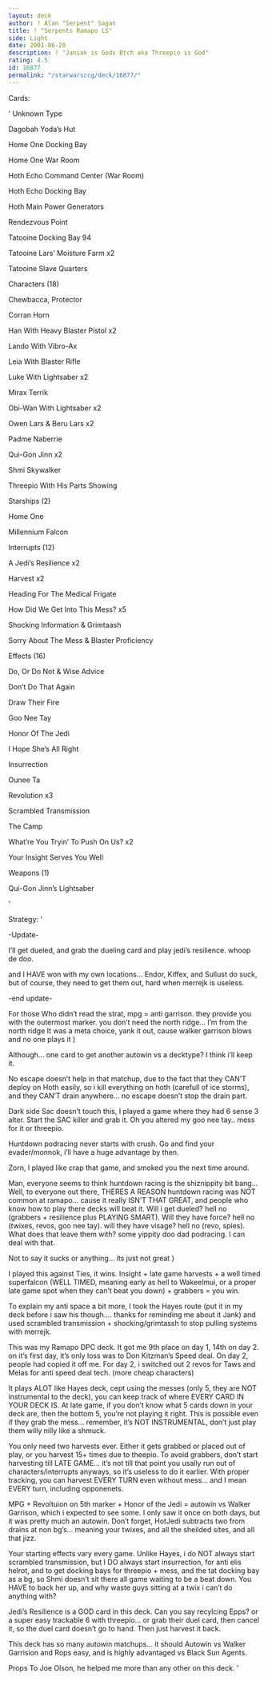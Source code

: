 ```yaml
---
layout: deck
author: ! Alan "Serpent" Sagan
title: ! "Serpents Ramapo LS"
side: Light
date: 2001-06-20
description: ! "Janiak is Gods Btch aka Threepio is God"
rating: 4.5
id: 16877
permalink: "/starwarsccg/deck/16877/"
---
```

Cards: 

' 
Unknown Type

Dagobah Yoda’s Hut 

Home One Docking Bay 

Home One War Room 

Hoth Echo Command Center (War Room) 

Hoth Echo Docking Bay 

Hoth Main Power Generators 

Rendezvous Point 

Tatooine Docking Bay 94 

Tatooine Lars’ Moisture Farm  x2

Tatooine Slave Quarters 


Characters (18)

Chewbacca, Protector 

Corran Horn 

Han With Heavy Blaster Pistol  x2

Lando With Vibro-Ax 

Leia With Blaster Rifle 

Luke With Lightsaber  x2

Mirax Terrik

Obi-Wan With Lightsaber  x2

Owen Lars & Beru Lars  x2

Padme Naberrie 

Qui-Gon Jinn  x2

Shmi Skywalker 

Threepio With His Parts Showing 


Starships (2)

Home One 

Millennium Falcon 


Interrupts (12)

A Jedi’s Resilience  x2

Harvest  x2

Heading For The Medical Frigate 

How Did We Get Into This Mess?  x5

Shocking Information & Grimtaash 

Sorry About The Mess & Blaster Proficiency 


Effects (16)

Do, Or Do Not & Wise Advice 

Don’t Do That Again 

Draw Their Fire 

Goo Nee Tay 

Honor Of The Jedi 

I Hope She’s All Right 

Insurrection 

Ounee Ta 

Revolution  x3

Scrambled Transmission 

The Camp 

What’re You Tryin’ To Push On Us?  x2

Your Insight Serves You Well 


Weapons (1)

Qui-Gon Jinn’s Lightsaber 

'

Strategy: '

-Update-


I’ll get dueled, and grab the dueling card and play jedi’s resilience.  whoop de doo.

and I HAVE won with my own locations...  Endor, Kiffex, and Sullust do suck, but of course, they need to get them out, hard when merrejk is useless.


-end update-


For those Who didn’t read the strat, mpg = anti garrison.  they provide you with the outermost marker.  you don’t need the north ridge... I’m from the north ridge  It was a meta choice, yank it out, cause walker garrison blows and no one plays it )

Although... one card to get another autowin vs a decktype?  I think i’ll keep it.

No escape doesn’t help in that matchup, due to the fact that they CAN’T deploy on Hoth easily, so i kill everything on hoth (carefull of ice storms), and they CAN’T drain anywhere... no escape doesn’t stop the drain part.


Dark side Sac doesn’t touch this, I played a game where they had 6 sense 3 alter.  Start the SAC killer and grab it.  Oh you altered my goo nee tay.. mess for it or threepio.


Huntdown podracing never starts with crush.  Go and find your evader/monnok, i’ll have a huge advantage by then.


Zorn, I played like crap that game, and smoked you the next time around.


Man, everyone seems to think huntdown racing is the shiznippity bit bang...  Well, to everyone out there, THERES A REASON huntdown racing was NOT common at ramapo... cause it really ISN’T THAT GREAT, and people who know how to play there decks will beat it.  Will i get dueled?  hell no (grabbers + resilience plus PLAYING SMART).  Will they have force?  hell no (twixes, revos, goo nee tay).  will they have visage?  hell no (revo, spies).  What does that leave them with?  some yippity doo dad podracing.  I can deal with that.

Not to say it sucks or anything... its just not great )


I played this against Ties, it wins.  Insight + late game harvests + a well timed superfalcon (WELL TIMED, meaning early as hell to Wakeelmui, or a proper late game spot when they can’t beat you down) + grabbers = you win.


To explain my anti space a bit more, I took the Hayes route (put it in my deck before i saw his though.... thanks for reminding me about it Jank) and used scrambled transmission + shocking/grimtassh to stop pulling systems with merrejk.


This was my Ramapo DPC deck.  It got me 9th place on day 1, 14th on day 2.  on it’s first day, it’s only loss was to Don Kitzman’s Speed deal. On day 2, people had copied it off me.  For day 2, i switched out 2 revos for Taws and Melas for anti speed deal tech. (more cheap characters)


It plays ALOT like Hayes deck, cept using the messes (only 5, they are NOT instrumental to the deck), you can keep track of where EVERY CARD IN YOUR DECK IS.  At late game, if you don’t know what 5 cards down in your deck are, then the bottom 5, you’re not playing it right.  This is possible even if they grab the mess... remember, it’s NOT INSTRUMENTAL, don’t just play them willy nilly like a shmuck.


You only need two harvests ever.  Either it gets grabbed or placed out of play, or you harvest 15+ times due to theepio.  To avoid grabbers, don’t start harvesting till LATE GAME... it’s not till that point you usally run out of characters/interrupts anyways, so it’s useless to do it earlier.  With proper tracking, you can harvest EVERY TURN even without mess... and I mean EVERY turn, including opponenets.


MPG + Revoltuion on 5th marker + Honor of the Jedi = autowin vs Walker Garrison, which i expected to see some.  I only saw it once on both days, but it was pretty much an autowin.  Don’t forget, HotJedi subtracts two from drains at non bg’s... meaning your twixes, and all the sheilded sites, and all that jizz.


Your starting effects vary every game.  Unlike Hayes, i do NOT always start scrambled transmission, but I DO always start insurrection, for anti elis helrot, and to get docking bays for threepio + mess, and the tat docking bay as a bg, so Shmi doesn’t sit there all game waiting to be a beat down.  You HAVE to back her up, and why waste guys sitting at a twix i can’t do anything with?  


Jedi’s Resilience is a GOD card in this deck.  Can you say recylcing Epps?  or a super easy trackable 6 with threepio... or grab their duel card, then cancel it, so the duel card doesn’t go to hand.  Then just harvest it back.


This deck has so many autowin matchups... it should Autowin vs Walker Garrision and Rops easy, and is highly advantaged vs Black Sun Agents.


Props To Joe Olson, he helped me more than any other on this deck.           '
